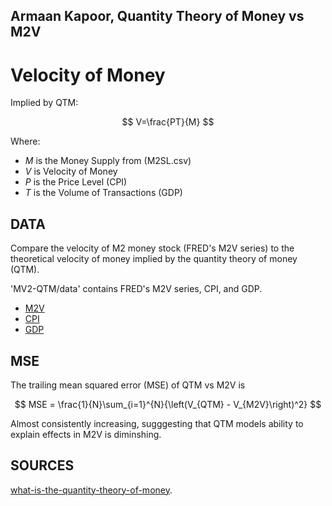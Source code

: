 ## Armaan Kapoor, Quantity Theory of Money vs M2V
# Velocity of Money
Implied by QTM:

$$ V=\frac{PT}{M} $$

Where: 

* $M$ is the Money Supply from (M2SL.csv)
* $V$ is Velocity of Money
* $P$ is the Price Level (CPI) 
* $T$ is the Volume of Transactions (GDP)


## DATA
Compare the velocity of M2 money stock (FRED's M2V series) to the theoretical velocity of money implied by the quantity theory of money (QTM).

'MV2-QTM/data' contains FRED's M2V series, CPI, and GDP.

* [M2V](https://fred.stlouisfed.org/series/M2V)
* [CPI](https://fred.stlouisfed.org/series/CPIAUCSL)
* [GDP](https://fred.stlouisfed.org/series/GDP)

## MSE

The trailing mean squared error (MSE) of QTM vs M2V is 

$$ MSE = \frac{1}{N}\sum_{i=1}^{N}{\left(V_{QTM} - V_{M2V}\right)^2} $$

Almost consistently increasing, sugggesting that QTM models ability to explain effects in M2V is diminshing.

## SOURCES 
[what-is-the-quantity-theory-of-money](https://www.investopedia.com/insights/what-is-the-quantity-theory-of-money/).
